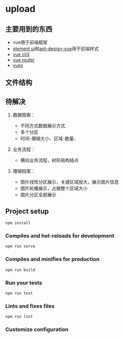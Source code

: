 # upload

## 主要用到的东西
 - vue用于前端框架
 - [element ui](https://element.eleme.cn/#/zh-CN/component/installation)和[ant-design-vue](https://vue.ant.design/docs/vue/introduce-cn/)用于前端样式
 - [vue cli3](https://cli.vuejs.org/zh/)
 - [vue router](https://router.vuejs.org/zh/installation.html)
 - [vuex](https://vuex.vuejs.org/)



## 文件结构



## 待解决

1. 数据图表：

   - 不同方式数据展示方式
   - 多个分区
   - 时间-珊瑚大小、区域-数量、

2. 业务流程：

   - 横向业务流程，树形结构结点

3. 珊瑚档案：

   - 图片线性分区展示，关键区域放大，展示图片信息
   - 图片轮播展示，占据整个区域大小
   - 图片分区全部展示

   





## Project setup

```
npm install
```

### Compiles and hot-reloads for development
```
npm run serve
```

### Compiles and minifies for production
```
npm run build
```

### Run your tests
```
npm run test
```

### Lints and fixes files
```
npm run lint
```

### Customize configuration
